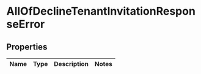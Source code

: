 # AllOfDeclineTenantInvitationResponseError

## Properties
Name | Type | Description | Notes
------------ | ------------- | ------------- | -------------
